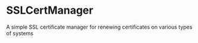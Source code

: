 # SSLCertManager
A simple SSL certificate manager for renewing certificates on various types of systems
